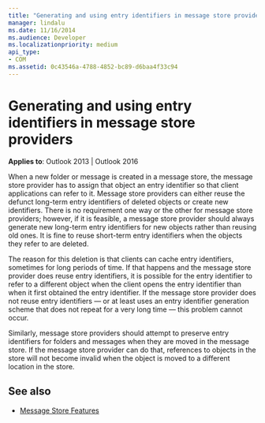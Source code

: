 ```yaml
---
title: "Generating and using entry identifiers in message store providers"
manager: lindalu
ms.date: 11/16/2014
ms.audience: Developer
ms.localizationpriority: medium
api_type:
- COM
ms.assetid: 0c43546a-4788-4852-bc89-d6baa4f33c94
---
```


# Generating and using entry identifiers in message store providers

**Applies to**: Outlook 2013 | Outlook 2016 
  
When a new folder or message is created in a message store, the message store provider has to assign that object an entry identifier so that client applications can refer to it. Message store providers can either reuse the defunct long-term entry identifiers of deleted objects or create new identifiers. There is no requirement one way or the other for message store providers; however, if it is feasible, a message store provider should always generate new long-term entry identifiers for new objects rather than reusing old ones. It is fine to reuse short-term entry identifiers when the objects they refer to are deleted.
  
The reason for this deletion is that clients can cache entry identifiers, sometimes for long periods of time. If that happens and the message store provider does reuse entry identifiers, it is possible for the entry identifier to refer to a different object when the client opens the entry identifier than when it first obtained the entry identifier. If the message store provider does not reuse entry identifiers — or at least uses an entry identifier generation scheme that does not repeat for a very long time — this problem cannot occur.
  
Similarly, message store providers should attempt to preserve entry identifiers for folders and messages when they are moved in the message store. If the message store provider can do that, references to objects in the store will not become invalid when the object is moved to a different location in the store.
  
## See also

- [Message Store Features](message-store-features.md)

